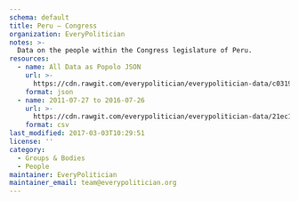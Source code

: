 ```yaml
---
schema: default
title: Peru — Congress
organization: EveryPolitician
notes: >-
  Data on the people within the Congress legislature of Peru.
resources:
  - name: All Data as Popolo JSON
    url: >-
      https://cdn.rawgit.com/everypolitician/everypolitician-data/c031973978fa298e35f2145c0167041e28f41093/data/Peru/Congreso/ep-popolo-v1.0.json
    format: json
  - name: 2011-07-27 to 2016-07-26
    url: >-
      https://cdn.rawgit.com/everypolitician/everypolitician-data/21ec194b50bfdde3128a288176b64d087f38962d/data/Peru/Congreso/term-2011.csv
    format: csv
last_modified: 2017-03-03T10:29:51
license: ''
category:
  - Groups & Bodies
  - People
maintainer: EveryPolitician
maintainer_email: team@everypolitician.org
---
```

